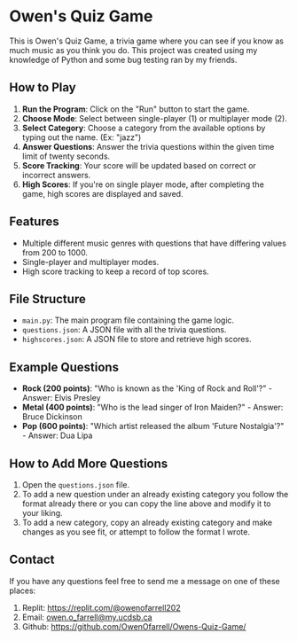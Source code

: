 # Owen's Quiz Game

This is Owen's Quiz Game, a trivia game where you can see if you know as much music as you think you do. This project was created using my knowledge of Python and some bug testing ran by my friends.

## How to Play

1. **Run the Program**: Click on the "Run" button to start the game.
2. **Choose Mode**: Select between single-player (1) or multiplayer mode (2).
3. **Select Category**: Choose a category from the available options by typing out the name. (Ex: "jazz")
4. **Answer Questions**: Answer the trivia questions within the given time limit of twenty seconds.
5. **Score Tracking**: Your score will be updated based on correct or incorrect answers.
6. **High Scores**: If you're on single player mode, after completing the game, high scores are displayed and saved.

## Features

- Multiple different music genres with questions that have differing values from 200 to 1000.
- Single-player and multiplayer modes.
- High score tracking to keep a record of top scores.

## File Structure

- `main.py`: The main program file containing the game logic.
- `questions.json`: A JSON file with all the trivia questions.
- `highscores.json`: A JSON file to store and retrieve high scores.

## Example Questions

- **Rock (200 points)**: "Who is known as the 'King of Rock and Roll'?" - Answer: Elvis Presley
- **Metal (400 points)**: "Who is the lead singer of Iron Maiden?" - Answer: Bruce Dickinson
- **Pop (600 points)**: "Which artist released the album 'Future Nostalgia'?" - Answer: Dua Lipa

## How to Add More Questions

1. Open the `questions.json` file.
2. To add a new question under an already existing category you follow the format already there or you can copy the line above and modify it to your liking.
3. To add a new category, copy an already existing category and make changes as you see fit, or attempt to follow the format I wrote.

## Contact

If you have any questions feel free to send me a message on one of these places:
1. Replit: https://replit.com/@owenofarrell202
2. Email: owen.o_farrell@my.ucdsb.ca
3. Github: https://github.com/OwenOfarrell/Owens-Quiz-Game/
